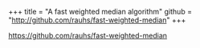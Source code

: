 +++
title = "A fast weighted median algorithm"
github = "http://github.com/rauhs/fast-weighted-median"
+++

https://github.com/rauhs/fast-weighted-median

